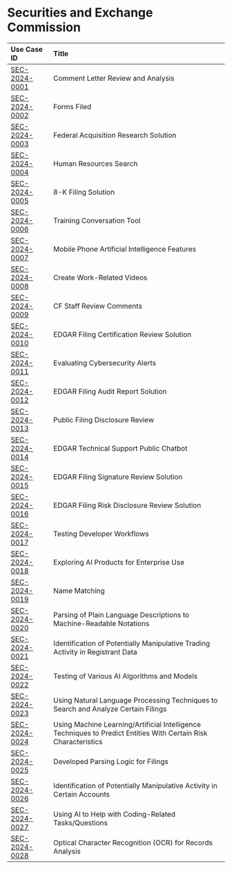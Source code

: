 # Securities and Exchange Commission
| Use Case ID | Title |
|:----------- |:----- |
| [SEC-2024-0001](<../individual/{use_case_ID}.md>) | Comment Letter Review and Analysis |
| [SEC-2024-0002](<../individual/{use_case_ID}.md>) | Forms Filed |
| [SEC-2024-0003](<../individual/{use_case_ID}.md>) | Federal Acquisition Research Solution |
| [SEC-2024-0004](<../individual/{use_case_ID}.md>) | Human Resources Search |
| [SEC-2024-0005](<../individual/{use_case_ID}.md>) | 8-K Filing Solution |
| [SEC-2024-0006](<../individual/{use_case_ID}.md>) | Training Conversation Tool |
| [SEC-2024-0007](<../individual/{use_case_ID}.md>) | Mobile Phone Artificial Intelligence Features |
| [SEC-2024-0008](<../individual/{use_case_ID}.md>) | Create Work-Related Videos |
| [SEC-2024-0009](<../individual/{use_case_ID}.md>) | CF Staff Review Comments |
| [SEC-2024-0010](<../individual/{use_case_ID}.md>) | EDGAR Filing Certification Review Solution |
| [SEC-2024-0011](<../individual/{use_case_ID}.md>) | Evaluating Cybersecurity Alerts |
| [SEC-2024-0012](<../individual/{use_case_ID}.md>) | EDGAR Filing Audit Report Solution |
| [SEC-2024-0013](<../individual/{use_case_ID}.md>) | Public Filing Disclosure Review |
| [SEC-2024-0014](<../individual/{use_case_ID}.md>) | EDGAR Technical Support Public Chatbot |
| [SEC-2024-0015](<../individual/{use_case_ID}.md>) | EDGAR Filing Signature Review Solution |
| [SEC-2024-0016](<../individual/{use_case_ID}.md>) | EDGAR Filing Risk Disclosure Review Solution |
| [SEC-2024-0017](<../individual/{use_case_ID}.md>) | Testing Developer Workflows |
| [SEC-2024-0018](<../individual/{use_case_ID}.md>) | Exploring AI Products for Enterprise Use |
| [SEC-2024-0019](<../individual/{use_case_ID}.md>) | Name Matching |
| [SEC-2024-0020](<../individual/{use_case_ID}.md>) | Parsing of Plain Language Descriptions to Machine-Readable Notations |
| [SEC-2024-0021](<../individual/{use_case_ID}.md>) | Identification of Potentially Manipulative Trading Activity in Registrant Data |
| [SEC-2024-0022](<../individual/{use_case_ID}.md>) | Testing of Various AI Algorithms and Models |
| [SEC-2024-0023](<../individual/{use_case_ID}.md>) | Using Natural Language Processing Techniques to Search and Analyze Certain Filings |
| [SEC-2024-0024](<../individual/{use_case_ID}.md>) | Using Machine Learning/Artificial Intelligence Techniques to Predict Entities With Certain Risk Characteristics |
| [SEC-2024-0025](<../individual/{use_case_ID}.md>) | Developed Parsing Logic for Filings |
| [SEC-2024-0026](<../individual/{use_case_ID}.md>) | Identification of Potentially Manipulative Activity in Certain Accounts |
| [SEC-2024-0027](<../individual/{use_case_ID}.md>) | Using AI to Help with Coding-Related Tasks/Questions |
| [SEC-2024-0028](<../individual/{use_case_ID}.md>) | Optical Character Recognition (OCR) for Records Analysis |